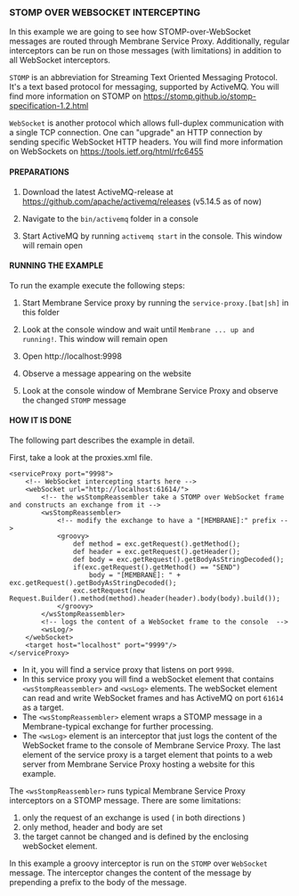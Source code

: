 ### STOMP OVER WEBSOCKET INTERCEPTING

In this example we are going to see how STOMP-over-WebSocket messages are routed through Membrane Service Proxy.
Additionally, regular interceptors can be run on those messages (with limitations) in addition to all WebSocket
interceptors.

`STOMP` is an abbreviation for Streaming Text Oriented Messaging Protocol. It's a text based protocol for messaging,
supported by ActiveMQ. You will find more information on STOMP on https://stomp.github.io/stomp-specification-1.2.html

`WebSocket` is another protocol which allows full-duplex communication with a single TCP connection. One can "upgrade" an
HTTP connection by sending specific WebSocket HTTP headers. You will find more information on WebSockets on
https://tools.ietf.org/html/rfc6455


#### PREPARATIONS

1. Download the latest ActiveMQ-release at https://github.com/apache/activemq/releases (v5.14.5 as of now)
   
2. Navigate to the `bin/activemq` folder in a console
   
3. Start ActiveMQ by running `activemq start` in the console. This window will remain open



#### RUNNING THE EXAMPLE

To run the example execute the following steps:

1. Start Membrane Service proxy by running the `service-proxy.[bat|sh]` in this folder
   
2. Look at the console window and wait until `Membrane ... up and running!`. This window will remain open
   
3. Open http://localhost:9998
   
4. Observe a message appearing on the website
   
5. Look at the console window of Membrane Service Proxy and observe the changed `STOMP` message


#### HOW IT IS DONE

The following part describes the example in detail.

First, take a look at the proxies.xml file.

```
<serviceProxy port="9998">
    <!-- WebSocket intercepting starts here -->
    <webSocket url="http://localhost:61614/">
        <!-- the wsStompReassembler take a STOMP over WebSocket frame and constructs an exchange from it -->
        <wsStompReassembler>
            <!-- modify the exchange to have a "[MEMBRANE]:" prefix -->
            <groovy>
                def method = exc.getRequest().getMethod();
                def header = exc.getRequest().getHeader();
                def body = exc.getRequest().getBodyAsStringDecoded();
                if(exc.getRequest().getMethod() == "SEND")
                    body = "[MEMBRANE]: " + exc.getRequest().getBodyAsStringDecoded();
                exc.setRequest(new Request.Builder().method(method).header(header).body(body).build());
            </groovy>
        </wsStompReassembler>
        <!-- logs the content of a WebSocket frame to the console  -->
        <wsLog/>
    </webSocket>
    <target host="localhost" port="9999"/>
</serviceProxy>
```

* In it, you will find a service proxy that listens on port `9998`. 
* In this service proxy you will find a webSocket element that contains `<wsStompReassembler>` and `<wsLog>` elements. The
webSocket element can read and write WebSocket frames and has ActiveMQ on port `61614` as a target.
* The `<wsStompReassembler>` element wraps a STOMP message in a Membrane-typical exchange for further processing.
* The `<wsLog>` element is an interceptor that just logs the content of the WebSocket frame to the console of Membrane Service Proxy.
The last element of the service proxy is a target element that points to a web server from Membrane Service Proxy
hosting a website for this example.

The `<wsStompReassembler>` runs typical Membrane Service Proxy interceptors on a STOMP message. There are some limitations:
 1. only the request of an exchange is used ( in both directions )
 2. only method, header and body are set
 3. the target cannot be changed and is defined by the enclosing webSocket element.   

In this example a groovy interceptor is run on the `STOMP` over `WebSocket` message. The interceptor changes the content of
the message by prepending a prefix to the body of the message.